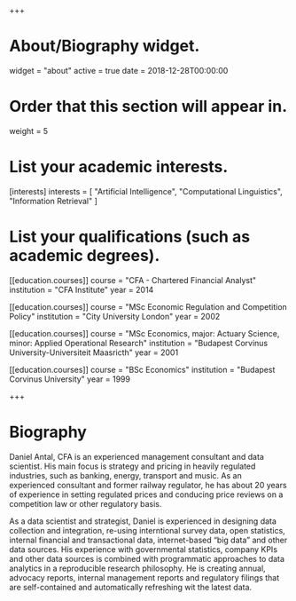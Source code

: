 +++
# About/Biography widget.
widget = "about"
active = true
date = 2018-12-28T00:00:00

# Order that this section will appear in.
weight = 5

# List your academic interests.
[interests]
  interests = [
    "Artificial Intelligence",
    "Computational Linguistics",
    "Information Retrieval"
  ]

# List your qualifications (such as academic degrees).
[[education.courses]]
  course = "CFA - Chartered Financial Analyst"
  institution = "CFA Institute"
  year = 2014

[[education.courses]]
  course = "MSc Economic Regulation and Competition Policy"
  institution = "City University London"
  year = 2002

[[education.courses]]
  course = "MSc Economics, major: Actuary Science, minor: Applied Operational Research"
  institution = "Budapest Corvinus University-Universiteit Maasricth"
  year = 2001
  
[[education.courses]]
  course = "BSc Economics"
  institution = "Budapest Corvinus University"
  year = 1999
 
+++

# Biography

Daniel Antal, CFA is an experienced management consultant and data scientist.  His main focus is strategy and pricing in heavily regulated industries, such as banking, energy, transport and music. As an experienced consultant and former railway regulator, he has about 20 years of experience in setting regulated prices and conducing price reviews on a competition law or other regulatory basis.

As a data scientist and strategist, Daniel is experienced in designing data collection and integration, re-using interntional survey data, open statistics, internal financial and transactional data, internet-based “big data” and other data sources.  His experience with governmental statistics, company KPIs and other data sources is combined with programmatic approaches to data analytics in a reproducible research philosophy.  He is creating annual, advocacy reports, internal management reports and regulatory filings that are self-contained and automatically refreshing wit the latest data.

